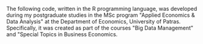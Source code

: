The following code, written in the R programming language, was developed during my postgraduate studies in the MSc program "Applied Economics & Data Analysis" at the Department of Economics, University of Patras. 
Specifically, it was created as part of the courses "Big Data Management" and "Special Topics in Business Economics.
